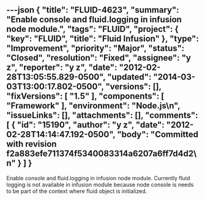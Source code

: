 ---json
{
  "title": "FLUID-4623",
  "summary": "Enable console and fluid.logging in infusion node module.",
  "tags": "FLUID",
  "project": {
    "key": "FLUID",
    "title": "Fluid Infusion"
  },
  "type": "Improvement",
  "priority": "Major",
  "status": "Closed",
  "resolution": "Fixed",
  "assignee": "y z",
  "reporter": "y z",
  "date": "2012-02-28T13:05:55.829-0500",
  "updated": "2014-03-03T13:00:17.802-0500",
  "versions": [],
  "fixVersions": [
    "1.5"
  ],
  "components": [
    "Framework"
  ],
  "environment": "Node.js\n",
  "issueLinks": [],
  "attachments": [],
  "comments": [
    {
      "id": "15190",
      "author": "y z",
      "date": "2012-02-28T14:14:47.192-0500",
      "body": "Committed with revision f2a883efe711374f5340083314a6207a6ff7d4d2\n"
    }
  ]
}
---
Enable console and fluid.logging in infusion node module. Currently fluid logging is not available in infusion module because node console is needs to be part of the context where fluid object is initialized.

        